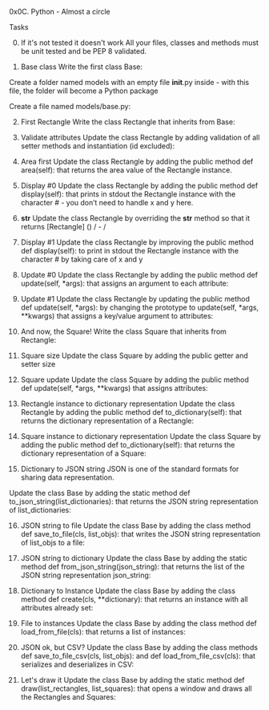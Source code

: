 0x0C. Python - Almost a circle

Tasks

0. If it's not tested it doesn't work
All your files, classes and methods must be unit tested and be PEP 8 validated.

1. Base class
Write the first class Base:

Create a folder named models with an empty file __init__.py inside - with this file, the folder will become a Python package

Create a file named models/base.py:

2. First Rectangle
Write the class Rectangle that inherits from Base:

3. Validate attributes
Update the class Rectangle by adding validation of all setter methods and instantiation 
(id excluded):

4. Area first
Update the class Rectangle by adding the public method def area(self): that returns the area
value of the Rectangle instance.

5. Display #0
Update the class Rectangle by adding the public method def display(self): that prints in stdout
the Rectangle instance with the character # - you don’t need to handle x and y here.

6. __str__
Update the class Rectangle by overriding the __str__ method so that it returns [Rectangle] 
(<id>) <x>/<y> - <width>/<height>

7. Display #1
Update the class Rectangle by improving the public method def display(self): to print in stdout
the Rectangle instance with the character # by taking care of x and y

8. Update #0
Update the class Rectangle by adding the public method def update(self, *args): that assigns an
argument to each attribute:

9. Update #1
Update the class Rectangle by updating the public method def update(self, *args): by changing the
prototype to update(self, *args, **kwargs) that assigns a key/value argument to attributes:

10. And now, the Square!
Write the class Square that inherits from Rectangle:

11. Square size
Update the class Square by adding the public getter and setter size

12. Square update
Update the class Square by adding the public method def update(self, *args, **kwargs) that
assigns attributes:

13. Rectangle instance to dictionary representation
Update the class Rectangle by adding the public method def to_dictionary(self): that returns the
dictionary representation of a Rectangle:

14. Square instance to dictionary representation
Update the class Square by adding the public method def to_dictionary(self): that returns the
dictionary representation of a Square:

15. Dictionary to JSON string
JSON is one of the standard formats for sharing data representation.

Update the class Base by adding the static method def to_json_string(list_dictionaries):
that returns the JSON string representation of list_dictionaries:

16. JSON string to file
Update the class Base by adding the class method def save_to_file(cls, list_objs): that writes
the JSON string representation of list_objs to a file:

17. JSON string to dictionary
Update the class Base by adding the static method def from_json_string(json_string): that
returns the list of the JSON string representation json_string:

18. Dictionary to Instance
Update the class Base by adding the class method def create(cls, **dictionary): that returns an
instance with all attributes already set:

19. File to instances
Update the class Base by adding the class method def load_from_file(cls): that returns a list
of instances:

20. JSON ok, but CSV?
Update the class Base by adding the class methods def save_to_file_csv(cls, list_objs): and
def load_from_file_csv(cls): that serializes and deserializes in CSV:

21. Let's draw it
Update the class Base by adding the static method def draw(list_rectangles, list_squares):
that opens a window and draws all the Rectangles and Squares:

